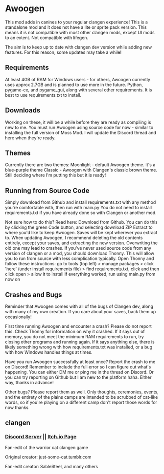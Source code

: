 # Awoogen
This mod adds in canines to your regular clangen experience!
This is a standalone mod and it does not have a lite or sprite pack version. This means it is not compatible with most other clangen mods, except UI mods to an extent. Not compatible with lifegen.

The aim is to keep up to date with clangen dev version while adding new features. For this reason, some updates may take a while!

## Requirements
At least 4GB of RAM for Windows users - for others, Awoogen currently uses approx 2.7GB and is planned to use more in the future.
Python, pygame-ce, and pygame_gui, along with several other requirements. It is best to use requirements.txt to install.

## Downloads
Working on these, it will be a while before they are ready as compiling is new to me.
You must run Awoogen using source code for now - similar to installing the full version of Moss Mod. I will update the Discord thread and here when they're ready.

## Themes
Currently there are two themes:
Moonlight - default Awoogen theme. It's a blue-purple theme
Classic - Awoogen with Clangen's classic brown theme. Still deciding where I'm putting this but it is ready!

## Running from Source Code
Simply download from Github and install requirements.txt with any method you're comfortable with, then run with main.py
You do not need to install requirements.txt if you have already done so with Clangen or another mod.

Not sure how to do this? Read here:
Download from Github. You can do this by clicking the green Code button, and selecting download ZIP
Extract to where you'd like to keep Awoogen. Saves will be kept wherever you extract to. When updating Awoogen, I recommend deleting the old contents entirely, except your saves, and extracting the new version. Overwriting the old one may lead to crashes.
If you've never used source code from any version of clangen or a mod, you should download Thonny. This will allow you to run from source with less complication typically.
Open Thonny and follow these instructions:
go to tools (top left) > manage packages > click 'here' (under install requirements file) > find requirements.txt, click and then click open > allow it to install
If everything worked, run using main.py from now on

## Crashes and Bugs
Reminder that Awoogen comes with all of the bugs of Clangen dev, along with many of my own creation. If you care about your saves, back them up occasionally!

First time running Awoogen and encounter a crash? Please do not report this. Check Thonny for information on why it crashed. If it says out of memory, you do not meet the minimum RAM requirements to run, try closing other programs and running again. If it says anything else, there is likely something wrong with how requirements.txt was installed, or a bug with how Windows handles things at times.

Have you run Awoogen successfully at least once? Report the crash to me on Discord! Remember to include the full error so I can figure out what's happening. You can either DM me or ping me in the thread on Discord. Or you can try reporting on Github but I am new to the platform haha. Either way, thanks in advance!

Other bugs? Please report them as well. Only thoughts, ceremonies, events, and the entirety of the plains camps are intended to be scrubbed of cat-like words, so if you're playing on a different camp don't report those words for now thanks

## clangen

### [Discord Server](https://discord.gg/rnFQqyPZ7K) || [Itch.io Page](https://sablesteel.itch.io/clan-gen-fan-edit)

Fan-edit of the warrior cat clangen game

Original creator: just-some-cat.tumblr.com

Fan-edit creator: SableSteel, and many others
